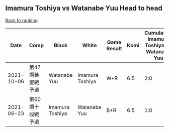 ## Imamura Toshiya vs Watanabe Yuu Head to head

[Back to ranking](../../index.md)




| **Date** | **Comp** | **Black** | **White** | **Game Result** | **Komi** | **Cumulative Imamura Toshiya Vs Watanabe Yuu** | **Imamura Toshiya Streak** | **Watanabe Yuu Streak** | 
| --- | --- | --- | --- | --- | --- | --- | --- | --- |
| 2021-10-06 | 第47期碁聖戦予選 | Watanabe Yuu | Imamura Toshiya | W+R | 6.5 | 2:0 | 2 | 0 | 
| 2021-06-23 | 第60期十段戦予選 | Imamura Toshiya | Watanabe Yuu | B+R | 6.5 | 1:0 | 1 | 0 |




